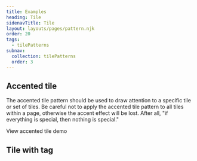 ```yaml
---
title: Examples
heading: Tile
sidenavTitle: Tile
layout: layouts/pages/pattern.njk
order: 20
tags:
  - tilePatterns
subnav:
  collection: tilePatterns
  order: 3
---
```

<script type="module" data-helmet>
  import '@rhds/elements/lib/elements/rh-context-picker/rh-context-picker.js';
  import '@rhds/elements/rh-card/rh-card.js';
  import '@rhds/elements/rh-cta/rh-cta.js';
  import '@rhds/elements/rh-surface/rh-surface.js';
  import '@rhds/elements/rh-avatar/rh-avatar.js';
  import '@rhds/elements/rh-tile/rh-tile.js';
  import '@rhds/elements/rh-accordion/rh-accordion.js';
  import '@rhds/elements/rh-blockquote/rh-blockquote.js';
</script>

<uxdot-pattern src="./patterns/accented-tile.html">
  <h2 id="accented-tile" slot="heading">Accented tile</h2>
  <p>The accented tile pattern should be used to draw attention to a specific 
     tile or set of tiles. Be careful not to apply the accented tile pattern to 
     all tiles within a page, otherwise the accent effect will be lost. After 
     all, "if everything is special, then nothing is special."</p>
</uxdot-pattern>

<rh-cta href="/elements/tile/demos/#demo-accented-tiles">View accented tile demo</rh-cta>

<uxdot-pattern src="./patterns/tile-with-tag.html">
  <h2 id="accented-tile" slot="heading">Tile with tag</h2>
</uxdot-pattern>

